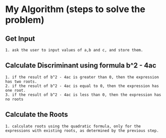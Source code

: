 # My Algorithm (steps to solve the problem)
## Get Input
    1. ask the user to input values of a,b and c, and store them.
    
## Calculate Discriminant using formula b^2 - 4ac
    1. if the result of b^2 - 4ac is greater than 0, then the expression has two roots.
    2. if the result of b^2 - 4ac is equal to 0, then the expression has one root.
    3. if the result of b^2 - 4ac is less than 0, then the expression has no roots
    
## Calculate the Roots
    1. calculate roots using the quadratic formula, only for the expressions with existing roots, as determined by the previous step.